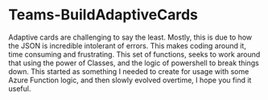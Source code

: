 # Teams-BuildAdaptiveCards

Adaptive cards are challenging to say the least. Mostly, this is due to how the JSON is incredible intolerant of errors. This makes coding around it, time consuming and frustrating. This set of functions, seeks to work around that using the power of Classes, and the logic of powershell to break things down. This started as something I needed to create for usage with some Azure Function logic, and then slowly evolved overtime, I hope you find it useful. 


